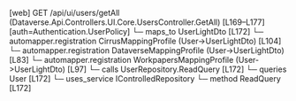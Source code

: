 [web] GET /api/ui/users/getAll  (Dataverse.Api.Controllers.UI.Core.UsersController.GetAll)  [L169–L177] [auth=Authentication.UserPolicy]
  └─ maps_to UserLightDto [L172]
    └─ automapper.registration CirrusMappingProfile (User->UserLightDto) [L104]
    └─ automapper.registration DataverseMappingProfile (User->UserLightDto) [L83]
    └─ automapper.registration WorkpapersMappingProfile (User->UserLightDto) [L97]
  └─ calls UserRepository.ReadQuery [L172]
  └─ queries User [L172]
  └─ uses_service IControlledRepository<User>
    └─ method ReadQuery [L172]

